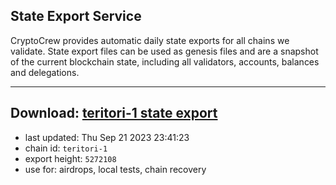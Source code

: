 ## State Export Service
CryptoCrew provides automatic daily state exports for all chains we validate. State export files can be used as genesis files and are a snapshot of the current blockchain state, including all validators, accounts, balances and delegations.

---
**Download: [teritori-1 state export](https://dl.ccvalidators.com/SERVICE/teritori/teritori-1_export_5272108.json)**
---

- last updated: Thu Sep 21 2023 23:41:23
- chain id: `teritori-1`
- export height: `5272108`
- use for: airdrops, local tests, chain recovery

